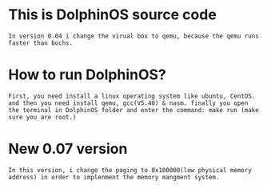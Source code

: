# This is DolphinOS source code
	In version 0.04 i change the virual box to qemu, because the qemu runs faster than bochs.
# How to run DolphinOS?
	First, you need install a linux operating system like ubuntu, CentOS. and then you need install qemu, gcc(V5.40) & nasm. finally you open the terminal in DolphinOS folder and enter the command: make run (make sure you are root.) 
# New 0.07 version
	In this version, i change the paging to 0x100000(low physical memory address) in order to implenment the memory mangment system.
